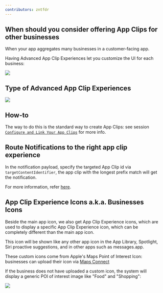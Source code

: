 ```yaml
---
contributors: zntfdr
---
```


## When should you consider offering App Clips for other businesses

When your app aggregates many businesses in a customer-facing app.

Having Advanced App Clip Experiences let you customize the UI for each business:

![][shinyImage]

## Type of Advanced App Clip Experiences

![][comparisonImage]

## How-to

The way to do this is the standard way to create App Clips: see session [`Configure and Link Your App Clips`][wwdc20-10146] for more info.

## Route Notifications to the right app clip experience

In the notification payload, specify the targeted App Clip id via `targetContentIdentifier`, the app clip with the longest prefix match will get the notification.

For more information, refer [here][notificationsDoc].

## App Clip Experience Icons a.k.a. Businesses Icons

Beside the main app icon, we also get App Clip Experience icons, which are used to display a specific App Clip Experience icon, which can be completely different than the main app icon.

This icon will be shown like any other app icon in the App Library, Spotlight, Siri proactive suggestions, and in other apps such as messages.app.

These custom icons come from Apple's Maps Point of Interest Icon: businesses can upload their icon via [Maps Connect][mc]

If the business does not have uploaded a custom icon, the system will display a generic POI of interest image like "Food" and "Shopping":

![][poiImage]

[wwdc20-10146]: ../10146
[notificationsDoc]: https://developer.apple.com/documentation/app_clips/enabling_notifications_in_app_clips
[mc]: https://mapsconnect.apple.com

[shinyImage]: ../../../images/notes/wwdc20/10118/shiny.png
[comparisonImage]: ../../../images/notes/wwdc20/10118/comparison.png
[poiImage]: ../../../images/notes/wwdc20/10118/poi.png